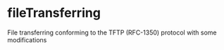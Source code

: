 # fileTransferring
File transferring conforming to the TFTP (RFC-1350) protocol with some modifications
